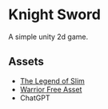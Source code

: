 # Knight Sword
A simple unity 2d game.

## Assets
- [The Legend of Slim](https://assetstore.unity.com/packages/2d/characters/the-legend-of-slim-245855)
- [Warrior Free Asset](https://assetstore.unity.com/packages/2d/characters/warrior-free-asset-195707)
- ChatGPT